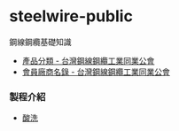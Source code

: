 # steelwire-public
鋼線鋼纜基礎知識

- [產品分類 - 台灣鋼線鋼纜工業同業公會](http://www.steelwire.org.tw/product_02)
- [會員廠商名錄 - 台灣鋼線鋼纜工業同業公會](http://www.steelwire.org.tw/about_11_detail?category=20)

### 製程介紹
- [酸洗](https://zh.wikipedia.org/wiki/%E9%85%B8%E6%B4%97)
